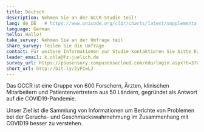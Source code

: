 ```yaml
---
title: Deutsch
description: Nehmen Sie an der GCCR-Studie teil!
lang: de_DE   # https://www.unicode.org/cldr/charts/latest/supplemental/language_territory_information.html
language: German
hello: Hallo!
take_survey: Nehmen Sie an der Umfrage teil
share_survey: Teilen Sie die Umfrage
contact: Für weitere Informationen zur Studie kontaktieren Sie bitte Kathrin Ohla
leader_email: k.ohla@fz-juelich.de
survey_url: https://psusensory.compusensecloud.com/edu/login.aspx?t=370465b8-49ef-4d1b-82cc-164593387d69
short_url: http://bit.ly/2yFCwLJ
---
```

Das GCCR ist eine Gruppe von 600 Forschern, Ärzten, klinischen Mitarbeitern und Patientenvertretern aus 50 Ländern, gegründet als Antwort auf die COVID19-Pandemie. 

Unser Ziel ist die Sammlung von Informationen um Berichte von Problemen bei der Geruchs- und Geschmackswahrnehmung im Zusammenhang mit COVID19 besser zu verstehen.
